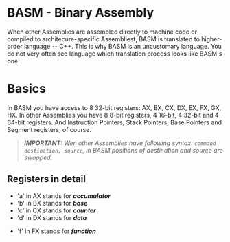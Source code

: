 # BASM - Binary Assembly

When other Assemblies are assembled directly to machine code or compiled to architecure-specific Assembliest, BASM is translated to higher-order language -- C++.
This is why BASM is an uncustomary language. You do not very often see language which translation process looks like BASM's one.

# Basics

In BASM you have access to 8 32-bit registers: AX, BX, CX, DX, EX, FX, GX, HX. In other Assemblies you have 8 8-bit registers, 4 16-bit, 4 32-bit and 4 64-bit registers. And Instruction Pointers, Stack Pointers, Base Pointers and Segment registers, of course.

> *__IMPORTANT:__ Wen other Assemblies have following syntax:
> `command destination, source`, in BASM positions of destination and 
> source are swapped.*
## Registers in detail
- 'a' in AX stands for *__accumulator__*
- 'b' in BX stands for *__base__*
- 'c' in CX stands for *__counter__*
- 'd' in DX stands for *__data__*
<!-- - 'e' in EX stands for *____* -->
- 'f' in FX stands for *__function__*
